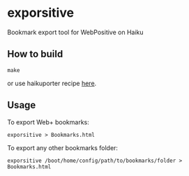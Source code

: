 exporsitive
===========

Bookmark export tool for WebPositive on Haiku

How to build
------------

    make

or use haikuporter recipe [here](https://bitbucket.org/TwoFx/haikuports/src/bc96efc1829f55a2f95578793d0dcac5032ea083/haiku-apps/exporsitive/exporsitive-0.1.0.recipe?at=exporsitive).

Usage
-----

To export Web+ bookmarks:

    exporsitive > Bookmarks.html

To export any other bookmarks folder:

    exporsitive /boot/home/config/path/to/bookmarks/folder > Bookmarks.html
